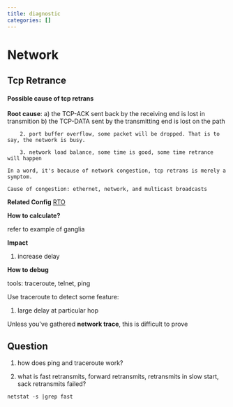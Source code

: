 ```yaml
---
title: diagnostic
categories: []
---
```


# Network

## Tcp Retrance

#### Possible cause of tcp retrans

**Root cause**:
    a) the TCP-ACK sent back by the receiving end is lost in transmition
        b) the TCP-DATA sent by the transmitting end is lost on the path

        2. port buffer overflow, some packet will be dropped. That is to say, the network is busy.

        3. network load balance, some time is good, some time retrance will happen

    In a word, it's because of network congestion, tcp retrans is merely a symptom.

    Cause of congestion: ethernet, network, and multicast broadcasts


**Related Config**
[RTO](https://www.extrahop.com/company/blog/2016/retransmission-timeouts-rtos-application-performance-degradation/)

**How to calculate?**

refer to example of ganglia


**Impact**
1. increase delay


**How to debug**

tools: traceroute, telnet, ping

Use traceroute to detect some feature:

1. large delay at particular hop



Unless you've gathered **network trace**, this is difficult to prove


## Question

1. how does ping and traceroute work?

2. what is fast retransmits, forward retransmits, retransmits in slow start, sack retransmits failed?
```
netstat -s |grep fast
```
